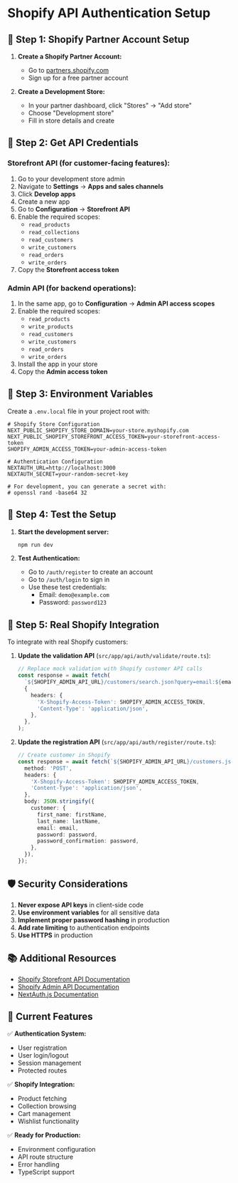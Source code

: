 # Shopify API Authentication Setup

## 🔧 **Step 1: Shopify Partner Account Setup**

1. **Create a Shopify Partner Account:**

   - Go to [partners.shopify.com](https://partners.shopify.com)
   - Sign up for a free partner account

2. **Create a Development Store:**
   - In your partner dashboard, click "Stores" → "Add store"
   - Choose "Development store"
   - Fill in store details and create

## 🔑 **Step 2: Get API Credentials**

### **Storefront API (for customer-facing features):**

1. Go to your development store admin
2. Navigate to **Settings** → **Apps and sales channels**
3. Click **Develop apps**
4. Create a new app
5. Go to **Configuration** → **Storefront API**
6. Enable the required scopes:
   - `read_products`
   - `read_collections`
   - `read_customers`
   - `write_customers`
   - `read_orders`
   - `write_orders`
7. Copy the **Storefront access token**

### **Admin API (for backend operations):**

1. In the same app, go to **Configuration** → **Admin API access scopes**
2. Enable the required scopes:
   - `read_products`
   - `write_products`
   - `read_customers`
   - `write_customers`
   - `read_orders`
   - `write_orders`
3. Install the app in your store
4. Copy the **Admin access token**

## 📝 **Step 3: Environment Variables**

Create a `.env.local` file in your project root with:

```env
# Shopify Store Configuration
NEXT_PUBLIC_SHOPIFY_STORE_DOMAIN=your-store.myshopify.com
NEXT_PUBLIC_SHOPIFY_STOREFRONT_ACCESS_TOKEN=your-storefront-access-token
SHOPIFY_ADMIN_ACCESS_TOKEN=your-admin-access-token

# Authentication Configuration
NEXTAUTH_URL=http://localhost:3000
NEXTAUTH_SECRET=your-random-secret-key

# For development, you can generate a secret with:
# openssl rand -base64 32
```

## 🚀 **Step 4: Test the Setup**

1. **Start the development server:**

   ```bash
   npm run dev
   ```

2. **Test Authentication:**
   - Go to `/auth/register` to create an account
   - Go to `/auth/login` to sign in
   - Use these test credentials:
     - Email: `demo@example.com`
     - Password: `password123`

## 🔐 **Step 5: Real Shopify Integration**

To integrate with real Shopify customers:

1. **Update the validation API** (`src/app/api/auth/validate/route.ts`):

   ```typescript
   // Replace mock validation with Shopify customer API calls
   const response = await fetch(
     `${SHOPIFY_ADMIN_API_URL}/customers/search.json?query=email:${email}`,
     {
       headers: {
         'X-Shopify-Access-Token': SHOPIFY_ADMIN_ACCESS_TOKEN,
         'Content-Type': 'application/json',
       },
     },
   );
   ```

2. **Update the registration API** (`src/app/api/auth/register/route.ts`):
   ```typescript
   // Create customer in Shopify
   const response = await fetch(`${SHOPIFY_ADMIN_API_URL}/customers.json`, {
     method: 'POST',
     headers: {
       'X-Shopify-Access-Token': SHOPIFY_ADMIN_ACCESS_TOKEN,
       'Content-Type': 'application/json',
     },
     body: JSON.stringify({
       customer: {
         first_name: firstName,
         last_name: lastName,
         email: email,
         password: password,
         password_confirmation: password,
       },
     }),
   });
   ```

## 🛡️ **Security Considerations**

1. **Never expose API keys** in client-side code
2. **Use environment variables** for all sensitive data
3. **Implement proper password hashing** in production
4. **Add rate limiting** to authentication endpoints
5. **Use HTTPS** in production

## 📚 **Additional Resources**

- [Shopify Storefront API Documentation](https://shopify.dev/docs/storefront-api)
- [Shopify Admin API Documentation](https://shopify.dev/docs/admin-api)
- [NextAuth.js Documentation](https://next-auth.js.org/)

## 🎯 **Current Features**

✅ **Authentication System:**

- User registration
- User login/logout
- Session management
- Protected routes

✅ **Shopify Integration:**

- Product fetching
- Collection browsing
- Cart management
- Wishlist functionality

✅ **Ready for Production:**

- Environment configuration
- API route structure
- Error handling
- TypeScript support
